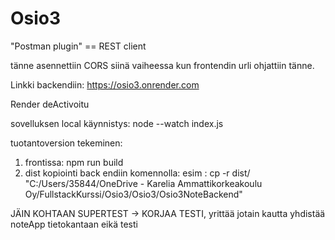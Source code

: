 # Osio3

"Postman plugin" == REST client

tänne asennettiin CORS siinä vaiheessa kun frontendin urli ohjattiin tänne.

Linkki backendiin:
https://osio3.onrender.com

Render deActivoitu

sovelluksen local käynnistys: node --watch index.js

tuotantoversion tekeminen:

1. frontissa: npm run build
2. dist kopiointi back endiin komennolla:
   esim : cp -r dist/ "C:/Users/35844/OneDrive - Karelia Ammattikorkeakoulu Oy/FullstackKurssi/Osio3/Osio3/Osio3NoteBackend"

JÄIN KOHTAAN SUPERTEST
-> KORJAA TESTI, yrittää jotain kautta yhdistää noteApp tietokantaan eikä testi
